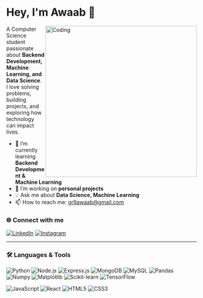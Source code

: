 # Hey, I'm Awaab 👋

<img align="right" alt="Coding" width="400" src="https://raw.githubusercontent.com/abhisheknaiidu/abhisheknaiidu/master/code.gif" />

A Computer Science student passionate about **Backend Development, Machine Learning, and Data Science**.  
I love solving problems, building projects, and exploring how technology can impact lives.  

- 🌱 I’m currently learning **Backend Development & Machine Learning**  
- 🚀 I’m working on **personal projects**  
- 💡 Ask me about **Data Science, Machine Learning**  
- 📫 How to reach me: [gr9awaab@gmail.com](mailto:gr9awaab@gmail.com)  

### 🌐 Connect with me  
[![LinkedIn](https://img.shields.io/badge/LinkedIn-blue?style=for-the-badge&logo=linkedin&logoColor=white)](https://linkedin.com/in/awaab09)  [![Instagram](https://img.shields.io/badge/Instagram-pink?style=for-the-badge&logo=instagram&logoColor=white)](https://instagram.com/yourusername)  

---

### 🛠️ Languages & Tools  

![Python](https://img.shields.io/badge/Python-3776AB?style=for-the-badge&logo=python&logoColor=white)
![Node.js](https://img.shields.io/badge/Node.js-43853D?style=for-the-badge&logo=node.js&logoColor=white)
![Express.js](https://img.shields.io/badge/Express.js-000000?style=for-the-badge&logo=express&logoColor=white)
![MongoDB](https://img.shields.io/badge/MongoDB-4EA94B?style=for-the-badge&logo=mongodb&logoColor=white)
![MySQL](https://img.shields.io/badge/MySQL-00000F?style=for-the-badge&logo=mysql&logoColor=white)
![Pandas](https://img.shields.io/badge/Pandas-150458?style=for-the-badge&logo=pandas&logoColor=white)
![Numpy](https://img.shields.io/badge/Numpy-013243?style=for-the-badge&logo=numpy&logoColor=white)
![Matplotlib](https://img.shields.io/badge/Matplotlib-11557c?style=for-the-badge&logo=python&logoColor=white)
![Scikit-learn](https://img.shields.io/badge/Scikit--learn-F7931E?style=for-the-badge&logo=scikit-learn&logoColor=white)
![TensorFlow](https://img.shields.io/badge/TensorFlow-FF6F00?style=for-the-badge&logo=tensorflow&logoColor=white)

![JavaScript](https://img.shields.io/badge/JavaScript-F7DF1E?style=for-the-badge&logo=javascript&logoColor=black)
![React](https://img.shields.io/badge/React-20232A?style=for-the-badge&logo=react&logoColor=61DAFB)
![HTML5](https://img.shields.io/badge/HTML5-E34F26?style=for-the-badge&logo=html5&logoColor=white)
![CSS3](https://img.shields.io/badge/CSS3-1572B6?style=for-the-badge&logo=css3&logoColor=white)
